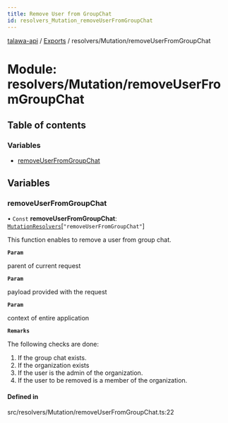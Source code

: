 ```yaml
---
title: Remove User from GroupChat
id: resolvers_Mutation_removeUserFromGroupChat
---
```

[talawa-api](../README.md) / [Exports](../modules.md) / resolvers/Mutation/removeUserFromGroupChat

# Module: resolvers/Mutation/removeUserFromGroupChat

## Table of contents

### Variables

- [removeUserFromGroupChat](resolvers_Mutation_removeUserFromGroupChat.md#removeuserfromgroupchat)

## Variables

### removeUserFromGroupChat

• `Const` **removeUserFromGroupChat**: [`MutationResolvers`](types_generatedGraphQLTypes.md#mutationresolvers)[``"removeUserFromGroupChat"``]

This function enables to remove a user from group chat.

**`Param`**

parent of current request

**`Param`**

payload provided with the request

**`Param`**

context of entire application

**`Remarks`**

The following checks are done:
1. If the group chat exists.
2. If the organization exists
3. If the user is the admin of the organization.
4. If the user to be removed is a member of the organization.

#### Defined in

src/resolvers/Mutation/removeUserFromGroupChat.ts:22
